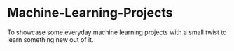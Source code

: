 # Machine-Learning-Projects
To showcase some everyday machine learning projects with a small twist to learn something new out of it.
